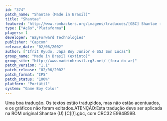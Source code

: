 ```yaml
---
id: "374"
patch_name: "Shantae (Made in Brasil)"
title: "Shantae"
featured: "http://www.romhackers.org/imagens/traducoes/[GBC] Shantae - Made in Brasil - 1.png"
type: ["Ação","Plataforma"]
players: 1
developer: "WayForward Technologies"
publisher: "Capcom"
release_date: "02/06/2002"
author: ["Ifrit Ryudo, Japa Boy Junior e SSJ Son Lucas"]
group_name: "Made in Brasil (extinto)"
group_site: "http://www.madeinbrasil.rg3.net/ (fora do ar)"
patch_version: "1.1"
patch_release: "02/06/2002"
patch_format: "IPS"
patch_status: "100%"
platform: "Portátil"
system: "Game Boy Color"
---
```


Uma boa tradução. Os textos estão traduzidos, mas não estão acentuados, e os gráficos não foram editados.ATENÇÃO:Esta tradução deve ser aplicada na ROM original Shantae (U) [C][!].gbc, com CRC32 E994B59B.